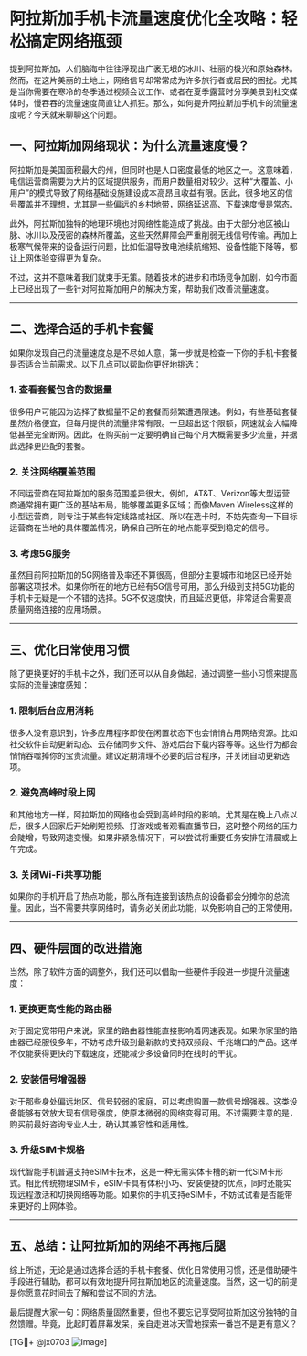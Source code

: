 # 阿拉斯加手机卡流量速度优化全攻略：轻松搞定网络瓶颈

提到阿拉斯加，人们脑海中往往浮现出广袤无垠的冰川、壮丽的极光和原始森林。然而，在这片美丽的土地上，网络信号却常常成为许多旅行者或居民的困扰。尤其是当你需要在寒冷的冬季通过视频会议工作、或者在夏季露营时分享美景到社交媒体时，慢吞吞的流量速度简直让人抓狂。那么，如何提升阿拉斯加手机卡的流量速度呢？今天就来聊聊这个问题。

## 一、阿拉斯加网络现状：为什么流量速度慢？

阿拉斯加是美国面积最大的州，但同时也是人口密度最低的地区之一。这意味着，电信运营商需要为大片的区域提供服务，而用户数量相对较少。这种“大覆盖、小用户”的模式导致了网络基础设施建设成本高昂且收益有限。因此，很多地区的信号覆盖并不理想，尤其是一些偏远的乡村地带，网络延迟高、下载速度慢是常态。

此外，阿拉斯加独特的地理环境也对网络性能造成了挑战。由于大部分地区被山脉、冰川以及茂密的森林所覆盖，这些天然屏障会严重削弱无线信号传输。再加上极寒气候带来的设备运行问题，比如低温导致电池续航缩短、设备性能下降等，都让上网体验变得更为复杂。

不过，这并不意味着我们就束手无策。随着技术的进步和市场竞争加剧，如今市面上已经出现了一些针对阿拉斯加用户的解决方案，帮助我们改善流量速度。

---

## 二、选择合适的手机卡套餐

如果你发现自己的流量速度总是不尽如人意，第一步就是检查一下你的手机卡套餐是否适合当前需求。以下几点可以帮助你更好地挑选：

### 1. **查看套餐包含的数据量**
   很多用户可能因为选择了数据量不足的套餐而频繁遭遇限速。例如，有些基础套餐虽然价格便宜，但每月提供的流量非常有限。一旦超出这个限额，网速就会大幅降低甚至完全断网。因此，在购买前一定要明确自己每个月大概需要多少流量，并据此选择更匹配的套餐。

### 2. **关注网络覆盖范围**
   不同运营商在阿拉斯加的服务范围差异很大。例如，AT&T、Verizon等大型运营商通常拥有更广泛的基站布局，能够覆盖更多区域；而像Maven Wireless这样的小型运营商，则专注于某些特定线路或社区。所以在选卡时，不妨先查询一下目标运营商在当地的具体覆盖情况，确保自己所在的地点能享受到稳定的信号。

### 3. **考虑5G服务**
   虽然目前阿拉斯加的5G网络普及率还不算很高，但部分主要城市和地区已经开始部署这项技术。如果你所在的地方已经有5G信号可用，那么升级到支持5G功能的手机卡无疑是一个不错的选择。5G不仅速度快，而且延迟更低，非常适合需要高质量网络连接的应用场景。

---

## 三、优化日常使用习惯

除了更换更好的手机卡之外，我们还可以从自身做起，通过调整一些小习惯来提高实际的流量速度感知：

### 1. **限制后台应用消耗**
   很多人没有意识到，许多应用程序即使在闲置状态下也会悄悄占用网络资源。比如社交软件自动更新动态、云存储同步文件、游戏后台下载内容等等。这些行为都会悄悄吞噬掉你的宝贵流量。建议定期清理不必要的后台程序，并关闭自动更新选项。

### 2. **避免高峰时段上网**
   和其他地方一样，阿拉斯加的网络也会受到高峰时段的影响。尤其是在晚上八点以后，很多人回家后开始刷短视频、打游戏或者观看直播节目，这时整个网络的压力会陡增，导致网速变慢。如果非紧急情况下，可以尝试将重要任务安排在清晨或上午完成。

### 3. **关闭Wi-Fi共享功能**
   如果你的手机开启了热点功能，那么所有连接到该热点的设备都会分摊你的总流量。因此，当不需要共享网络时，请务必关闭此功能，以免影响自己的正常使用。

---

## 四、硬件层面的改进措施

当然，除了软件方面的调整外，我们还可以借助一些硬件手段进一步提升流量速度：

### 1. **更换更高性能的路由器**
   对于固定宽带用户来说，家里的路由器性能直接影响着网速表现。如果你家里的路由器已经服役多年，不妨考虑升级到最新款的支持双频段、千兆端口的产品。这样不仅能获得更快的下载速度，还能减少多设备同时在线时的干扰。

### 2. **安装信号增强器**
   对于那些身处偏远地区、信号较弱的家庭，可以考虑购置一款信号增强器。这类设备能够有效放大现有信号强度，使原本微弱的网络变得可用。不过需要注意的是，购买前最好咨询专业人士，确认其兼容性和适用性。

### 3. **升级SIM卡规格**
   现代智能手机普遍支持eSIM卡技术，这是一种无需实体卡槽的新一代SIM卡形式。相比传统物理SIM卡，eSIM卡具有体积小巧、安装便捷的优点，同时还能实现远程激活和切换网络等功能。如果你的手机支持eSIM卡，不妨试试看是否能带来更好的上网体验。

---

## 五、总结：让阿拉斯加的网络不再拖后腿

综上所述，无论是通过选择合适的手机卡套餐、优化日常使用习惯，还是借助硬件手段进行辅助，都可以有效地提升阿拉斯加地区的流量速度。当然，这一切的前提是你愿意花时间去了解和尝试不同的方法。

最后提醒大家一句：网络质量固然重要，但也不要忘记享受阿拉斯加这份独特的自然馈赠。毕竟，比起盯着屏幕发呆，亲自走进冰天雪地探索一番岂不是更有意义？

[TG💪+ @jx0703 ![Image](https://github.com/user-attachments/assets/dbca1d08-cadb-493c-b0ec-ad6f7a83f270)]